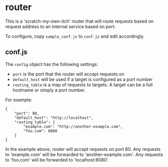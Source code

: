 router
======

This is a 'scratch-my-own-itch' router that will route requests based on request address to an internal service based on port.

To configure, copy `sample_conf.js` to `conf.js` and edit accordingly.



conf.js
-------

The `config` object has the following settings:

* `port` is the port that the router will accept requests on
* `default_host` will be used if a target is configured as a port number
* `routing_table` is a map of requests to targets. A target can be a full hostname or simply a port number.

For example:
```
{
    "port": 80,
    "default_host": "http://localhost",
    "routing_table": {
        "example.com": "http://another-example.com",
        "foo.com": 8080  
    }
}
```

In the example above, router will accept requests on port 80. Any requests to 'example.com' will be forwarded to 'another-example.com'.
Any requests to 'foo.com' will be forwarded to 'localhost:8080'.
